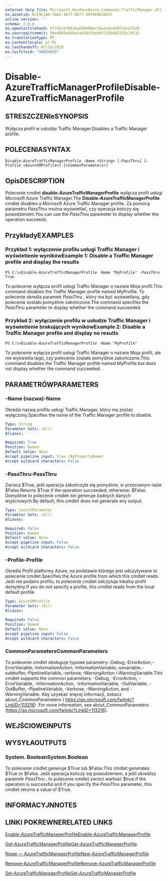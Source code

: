 ```yaml
---
external help file: Microsoft.WindowsAzure.Commands.TrafficManager.dll-Help.xml
ms.assetid: ECE9C2A6-7DA2-4477-B877-9970FBE26D7C
online version: ''
schema: 2.0.0
ms.openlocfilehash: 8f378cbf8926a650699ec50a2a0a42873dcb7528
ms.sourcegitcommit: 56ed085a868afa8263f8eb0f755b5822f5c29532
ms.translationtype: MT
ms.contentlocale: pl-PL
ms.lasthandoff: 07/18/2020
ms.locfileid: "94054659"
---
```

# <span data-ttu-id="36886-101">Disable-AzureTrafficManagerProfile</span><span class="sxs-lookup"><span data-stu-id="36886-101">Disable-AzureTrafficManagerProfile</span></span>

## <span data-ttu-id="36886-102">STRESZCZENIe</span><span class="sxs-lookup"><span data-stu-id="36886-102">SYNOPSIS</span></span>
<span data-ttu-id="36886-103">Wyłącza profil w usłudze Traffic Manager.</span><span class="sxs-lookup"><span data-stu-id="36886-103">Disables a Traffic Manager profile.</span></span>

## <span data-ttu-id="36886-104">POLECENIA</span><span class="sxs-lookup"><span data-stu-id="36886-104">SYNTAX</span></span>

```
Disable-AzureTrafficManagerProfile -Name <String> [-PassThru] [-Profile <AzureSMProfile>] [<CommonParameters>]
```

## <span data-ttu-id="36886-105">Opis</span><span class="sxs-lookup"><span data-stu-id="36886-105">DESCRIPTION</span></span>
<span data-ttu-id="36886-106">Polecenie cmdlet **disable-AzureTrafficManagerProfile** wyłącza profil usługi Microsoft Azure Traffic Manager.</span><span class="sxs-lookup"><span data-stu-id="36886-106">The **Disable-AzureTrafficManagerProfile** cmdlet disables a Microsoft Azure Traffic Manager profile.</span></span>
<span data-ttu-id="36886-107">Za pomocą parametru *PassThru* można wyświetlać, czy operacja kończy się powodzeniem.</span><span class="sxs-lookup"><span data-stu-id="36886-107">You can use the *PassThru* parameter to display whether the operation succeeds.</span></span>

## <span data-ttu-id="36886-108">Przykłady</span><span class="sxs-lookup"><span data-stu-id="36886-108">EXAMPLES</span></span>

### <span data-ttu-id="36886-109">Przykład 1: wyłączenie profilu usługi Traffic Manager i wyświetlenie wyników</span><span class="sxs-lookup"><span data-stu-id="36886-109">Example 1: Disable a Traffic Manager profile and display the results</span></span>
```
PS C:\>Disable-AzureTrafficManagerProfile -Name "MyProfile" -PassThru
True
```

<span data-ttu-id="36886-110">To polecenie wyłącza profil usługi Traffic Manager o nazwie Moja profil.</span><span class="sxs-lookup"><span data-stu-id="36886-110">This command disables the Traffic Manager profile named MyProfile.</span></span>
<span data-ttu-id="36886-111">To polecenie określa parametr *PassThru* , który ma być wyświetlany, gdy polecenie zostało pomyślnie zakończone.</span><span class="sxs-lookup"><span data-stu-id="36886-111">The command specifies the *PassThru* parameter to display whether the command succeeded.</span></span>

### <span data-ttu-id="36886-112">Przykład 2: wyłączenie profilu w usłudze Traffic Manager i wyświetlenie brakujących wyników</span><span class="sxs-lookup"><span data-stu-id="36886-112">Example 2: Disable a Traffic Manager profile and display no results</span></span>
```
PS C:\>Disable-AzureTrafficManagerProfile -Name "MyProfile"
```

<span data-ttu-id="36886-113">To polecenie wyłącza profil usługi Traffic Manager o nazwie Moja profil, ale nie wyświetla tego, czy polecenie zostało pomyślnie zakończone.</span><span class="sxs-lookup"><span data-stu-id="36886-113">This command disables the Traffic Manager profile named MyProfile but does not display whether the command succeeded.</span></span>

## <span data-ttu-id="36886-114">PARAMETRÓW</span><span class="sxs-lookup"><span data-stu-id="36886-114">PARAMETERS</span></span>

### <span data-ttu-id="36886-115">-Name (nazwa)</span><span class="sxs-lookup"><span data-stu-id="36886-115">-Name</span></span>
<span data-ttu-id="36886-116">Określa nazwę profilu usługi Traffic Manager, który ma zostać wyłączony.</span><span class="sxs-lookup"><span data-stu-id="36886-116">Specifies the name of the Traffic Manager profile to disable.</span></span>

```yaml
Type: String
Parameter Sets: (All)
Aliases: 

Required: True
Position: Named
Default value: None
Accept pipeline input: True (ByPropertyName)
Accept wildcard characters: False
```

### <span data-ttu-id="36886-117">-PassThru</span><span class="sxs-lookup"><span data-stu-id="36886-117">-PassThru</span></span>
<span data-ttu-id="36886-118">Zwraca $True, jeśli operacja zakończyła się pomyślnie; w przeciwnym razie $False.</span><span class="sxs-lookup"><span data-stu-id="36886-118">Returns $True if the operation succeeded; otherwise, $False.</span></span>
<span data-ttu-id="36886-119">Domyślnie to polecenie cmdlet nie generuje żadnych danych wyjściowych.</span><span class="sxs-lookup"><span data-stu-id="36886-119">By default, this cmdlet does not generate any output.</span></span>

```yaml
Type: SwitchParameter
Parameter Sets: (All)
Aliases: 

Required: False
Position: Named
Default value: None
Accept pipeline input: False
Accept wildcard characters: False
```

### <span data-ttu-id="36886-120">-Profile</span><span class="sxs-lookup"><span data-stu-id="36886-120">-Profile</span></span>
<span data-ttu-id="36886-121">Określa Profil platformy Azure, na podstawie którego jest odczytywane to polecenie cmdlet.</span><span class="sxs-lookup"><span data-stu-id="36886-121">Specifies the Azure profile from which this cmdlet reads.</span></span> <span data-ttu-id="36886-122">Jeśli nie podano profilu, to polecenie cmdlet odczytuje lokalny profil domyślny.</span><span class="sxs-lookup"><span data-stu-id="36886-122">If you do not specify a profile, this cmdlet reads from the local default profile.</span></span>

```yaml
Type: AzureSMProfile
Parameter Sets: (All)
Aliases: 

Required: False
Position: Named
Default value: None
Accept pipeline input: False
Accept wildcard characters: False
```

### <span data-ttu-id="36886-123">CommonParameters</span><span class="sxs-lookup"><span data-stu-id="36886-123">CommonParameters</span></span>
<span data-ttu-id="36886-124">To polecenie cmdlet obsługuje typowe parametry:-Debug,-ErrorAction,-ErrorVariable,-InformationAction,-InformationVariable,-unvariable,-subbuffer,-PipelineVariable,-verbose,-WarningAction i-WarningVariable.</span><span class="sxs-lookup"><span data-stu-id="36886-124">This cmdlet supports the common parameters: -Debug, -ErrorAction, -ErrorVariable, -InformationAction, -InformationVariable, -OutVariable, -OutBuffer, -PipelineVariable, -Verbose, -WarningAction, and -WarningVariable.</span></span> <span data-ttu-id="36886-125">Aby uzyskać więcej informacji, zobacz about_CommonParameters ( https://go.microsoft.com/fwlink/?LinkID=113216) .</span><span class="sxs-lookup"><span data-stu-id="36886-125">For more information, see about_CommonParameters (https://go.microsoft.com/fwlink/?LinkID=113216).</span></span>

## <span data-ttu-id="36886-126">WEJŚCIOWE</span><span class="sxs-lookup"><span data-stu-id="36886-126">INPUTS</span></span>

## <span data-ttu-id="36886-127">WYSYŁA</span><span class="sxs-lookup"><span data-stu-id="36886-127">OUTPUTS</span></span>

### <span data-ttu-id="36886-128">System. Boolean</span><span class="sxs-lookup"><span data-stu-id="36886-128">System.Boolean</span></span>
<span data-ttu-id="36886-129">To polecenie cmdlet generuje $True lub $False.</span><span class="sxs-lookup"><span data-stu-id="36886-129">This cmdlet generates $True or $False.</span></span>
<span data-ttu-id="36886-130">Jeśli operacja kończy się powodzeniem, a jeśli określisz parametr *PassThru* , to polecenie cmdlet zwróci wartość $true.</span><span class="sxs-lookup"><span data-stu-id="36886-130">If the operation is successful and if you specify the *PassThru* parameter, this cmdlet returns a value of $True.</span></span>

## <span data-ttu-id="36886-131">INFORMACYJN</span><span class="sxs-lookup"><span data-stu-id="36886-131">NOTES</span></span>

## <span data-ttu-id="36886-132">LINKI POKREWNE</span><span class="sxs-lookup"><span data-stu-id="36886-132">RELATED LINKS</span></span>

[<span data-ttu-id="36886-133">Enable-AzureTrafficManagerProfile</span><span class="sxs-lookup"><span data-stu-id="36886-133">Enable-AzureTrafficManagerProfile</span></span>](./Enable-AzureTrafficManagerProfile.md)

[<span data-ttu-id="36886-134">Get-AzureTrafficManagerProfile</span><span class="sxs-lookup"><span data-stu-id="36886-134">Get-AzureTrafficManagerProfile</span></span>](./Get-AzureTrafficManagerProfile.md)

[<span data-ttu-id="36886-135">Nowe — AzureTrafficManagerProfile</span><span class="sxs-lookup"><span data-stu-id="36886-135">New-AzureTrafficManagerProfile</span></span>](./New-AzureTrafficManagerProfile.md)

[<span data-ttu-id="36886-136">Remove-AzureTrafficManagerProfile</span><span class="sxs-lookup"><span data-stu-id="36886-136">Remove-AzureTrafficManagerProfile</span></span>](./Remove-AzureTrafficManagerProfile.md)

[<span data-ttu-id="36886-137">Set-AzureTrafficManagerProfile</span><span class="sxs-lookup"><span data-stu-id="36886-137">Set-AzureTrafficManagerProfile</span></span>](./Set-AzureTrafficManagerProfile.md)


